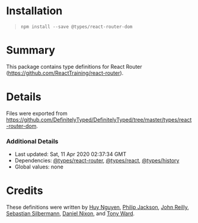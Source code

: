 # Installation
> `npm install --save @types/react-router-dom`

# Summary
This package contains type definitions for React Router (https://github.com/ReactTraining/react-router).

# Details
Files were exported from https://github.com/DefinitelyTyped/DefinitelyTyped/tree/master/types/react-router-dom.

### Additional Details
 * Last updated: Sat, 11 Apr 2020 02:37:34 GMT
 * Dependencies: [@types/react-router](https://npmjs.com/package/@types/react-router), [@types/react](https://npmjs.com/package/@types/react), [@types/history](https://npmjs.com/package/@types/history)
 * Global values: none

# Credits
These definitions were written by [Huy Nguyen](https://github.com/huy-nguyen), [Philip Jackson](https://github.com/p-jackson), [John Reilly](https://github.com/johnnyreilly), [Sebastian Silbermann](https://github.com/eps1lon), [Daniel Nixon](https://github.com/danielnixon), and [Tony Ward](https://github.com/ynotdraw).
